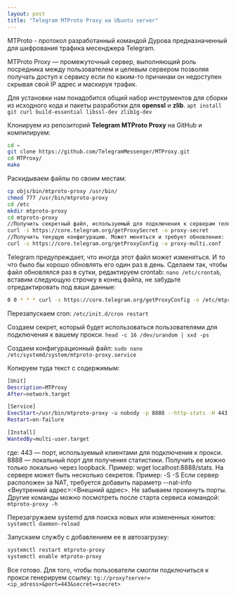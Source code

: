 ```yaml
---
layout: post
title: "Telegram MTProto Proxy на Ubuntu server"
---
```

MTProto - протокол разработанный командой Дурова предназначенный для шифрования трафика месенджера Telegram.

MTProto Proxy — промежуточный сервер, выполняющий роль посредника между пользователем и целевым сервером позволяя получать доступ к сервису если по каким-то причинам он недоступен скрывая свой IP адрес и маскируя трафик.

Для установки нам понадобится общий набор инструментов для сборки из исходного кода и пакеты разработки для **openssl** и **zlib**.
`apt install git curl build-essential libssl-dev zlib1g-dev`

Клонируем из репозиторий **Telegram MTProto Proxy** на GitHub и компилируем:
```bash
cd ~
git clone https://github.com/TelegramMessenger/MTProxy.git
cd MTProxy/
make
```

Раскидываем файлы по своим местам:
```bash
cp objs/bin/mtproto-proxy /usr/bin/
chmod 777 /usr/bin/mtproto-proxy
cd /etc
mkdir mtproto-proxy
cd mtproto-proxy
//Получить секретный файл, используемый для подключения к серверам телеграмм:
curl -s https://core.telegram.org/getProxySecret -o proxy-secret
//Получить текущую конфигурацию. Может меняться и требует обновления:
curl -s https://core.telegram.org/getProxyConfig -o proxy-multi.conf
```

Telegram предупреждает, что иногда этот файл может изменяться. И то что было бы хорошо обновлять его один раз в день. Сделаем так, чтобы файл обновлялся раз в сутки, редактируем crontab: `nano /etc/crontab`, вставим следующую строчку в конец файла, не забудьте отредактировать под ваши данные:
```bash
0 0 * * * curl -s https://core.telegram.org/getProxyConfig -o /etc/mtproto-proxy/proxy-multi.conf && systemctl restart mtproto-proxy
```
Перезапускаем cron: `/etc/init.d/cron restart`

Создаем секрет, который будет использоваться пользователями для подключения к вашему прокси.
`head -c 16 /dev/urandom | xxd -ps`

Создаем конфигурационный файл:
`sudo nano /etc/systemd/system/mtproto-proxy.service`

Копируем туда текст с содержимым:
```bash
[Unit]
Description=MTProxy
After=network.target

[Service]
ExecStart=/usr/bin/mtproto-proxy -u nobody -p 8888 --http-stats -H 443 -S <secret> --aes-pwd /etc/mtproto-proxy/proxy-secret /etc/mtproto-proxy/proxy-multi.conf -M 1
Restart=on-failure

[Install]
WantedBy=multi-user.target
```
где:
443 — порт, используемый клиентами для подключения к прокси.
8888 — локальный порт для получения статистики. Получить ее можно только локально через loopback. Пример: wget localhost:8888/stats. 
На сервере может быть несколько секретов. Пример: -S <secret1> -S <secret2>
Если сервер расположен за NAT, требуется добавить параметр --nat-info <arg> <Внутренний адрес>:<Внешний адрес>. Не забываем прокинуть порты.
Другие команды можно посмотреть после старта сервиса командой: `mtproto-proxy -h`

Перезагружаем systemd для поиска новых или измененных юнитов:
`systemctl daemon-reload`

Запускаем службу с добавлением ее в автозагрузку:
```bash
systemctl restart mtproto-proxy
systemctl enable mtproto-proxy
```

Все готово. Для того, чтобы пользователи смогли подключиться к прокси генерируем ссылку:
`tg://proxy?server=<ip_adress>&port=443&secret=<secret>`
